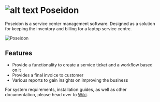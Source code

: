 # ![alt text](https://raw.githubusercontent.com/surajcm/Poseidon/master/src/main/webapp/resources/images/Poseidon_Menu.png "{Poseidon}") Poseidon


Poseidon is a service center management software. Designed as a solution for keeping the inventory and billing for a laptop service centre.

![Poseidon](https://s12.postimg.org/8ai4xrrkd/screenshot-192.168.71.63_9090_2017-05-19_02-12-2.jpg)


## Features
* Provide a functionality to create a service ticket and a workflow based on it
* Provides a final invoice to customer
* Various reports to gain insights on improving the business

For system requirements, installation guides, as well as other documentation, please head over to [Wiki](https://github.com/surajcm/Poseidon/wiki).